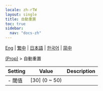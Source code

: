 ```yaml
---
locale: zh-rTW
layout: single
title: 自動重置
toc: true
sidebar:
  nav: "docs-zh"
---
```

[Eng](/dancexr/menu/2025.4/prop/auto_reset) | [繁中](/tw/dancexr/menu/2025.4/prop/auto_reset) | [日本語](/jp/dancexr/menu/2025.4/prop/auto_reset) | [한국어](/kr/dancexr/menu/2025.4/prop/auto_reset) | [简中](/zh/dancexr/menu/2025.4/prop/auto_reset)

[(Prop)](../menu#(Prop)) > 自動重置



| Setting | Value | Description |
| :--- | --- | :--- |
|- 閾值 | [30] (0 ~ 50) | 
